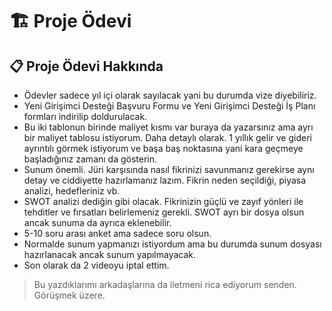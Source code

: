 # 🏗️ Proje Ödevi


## 📋 Proje Ödevi Hakkında

- Ödevler sadece yıl içi olarak sayılacak yani bu durumda vize diyebiliriz.
- Yeni Girişimci Desteği Başvuru Formu ve Yeni Girişimci Desteği İş Planı formları indirilip doldurulacak. 
- Bu iki tablonun birinde maliyet kısmı var buraya da yazarsınız ama ayrı bir maliyet tablosu istiyorum. Daha detaylı olarak. 1 yıllık gelir ve gideri ayrıntılı görmek istiyorum ve başa baş noktasına yani kara geçmeye başladığınız zamanı da gösterin.
- Sunum önemli. Jüri karşısında nasıl fikrinizi savunmanız gerekirse aynı detay ve ciddiyette hazırlamanız lazım. Fikrin neden seçildiği, piyasa analizi, hedefleriniz vb.
- SWOT analizi dediğin gibi olacak. Fikrinizin güçlü ve zayıf yönleri ile tehditler ve fırsatları belirlemeniz gerekli. SWOT ayrı bir dosya olsun ancak sunuma da ayrıca eklenebilir. 
- 5-10 soru arası anket ama sadece soru olsun.
- Normalde sunum yapmanızı istiyordum ama bu durumda sunum dosyası hazırlanacak ancak sunum yapılmayacak.
- Son olarak da 2 videoyu iptal ettim.

> Bu yazdıklarımı arkadaşlarına da iletmeni rica ediyorum senden. 
Görüşmek üzere.
